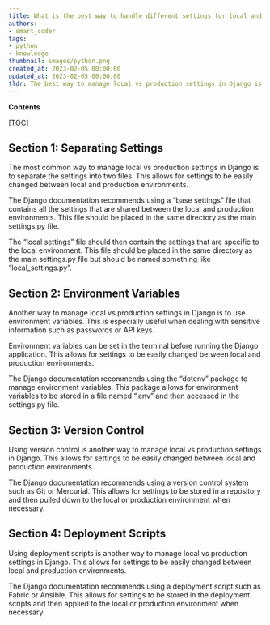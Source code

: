 ```yaml
---
title: What is the best way to handle different settings for local and production environments in django?
authors:
- smart_coder
tags:
- python
- knowledge
thumbnail: images/python.png
created_at: 2023-02-05 00:00:00
updated_at: 2023-02-05 00:00:00
tldr: The best way to manage local vs production settings in Django is to use environment variables.
---
```


**Contents**

[TOC]

## Section 1: Separating Settings

The most common way to manage local vs production settings in Django is to separate the settings into two files. This allows for settings to be easily changed between local and production environments.

The Django documentation recommends using a “base settings” file that contains all the settings that are shared between the local and production environments. This file should be placed in the same directory as the main settings.py file.

The “local settings” file should then contain the settings that are specific to the local environment. This file should be placed in the same directory as the main settings.py file but should be named something like “local_settings.py”.

## Section 2: Environment Variables

Another way to manage local vs production settings in Django is to use environment variables. This is especially useful when dealing with sensitive information such as passwords or API keys.

Environment variables can be set in the terminal before running the Django application. This allows for settings to be easily changed between local and production environments.

The Django documentation recommends using the “dotenv” package to manage environment variables. This package allows for environment variables to be stored in a file named “.env” and then accessed in the settings.py file.

## Section 3: Version Control

Using version control is another way to manage local vs production settings in Django. This allows for settings to be easily changed between local and production environments.

The Django documentation recommends using a version control system such as Git or Mercurial. This allows for settings to be stored in a repository and then pulled down to the local or production environment when necessary.

## Section 4: Deployment Scripts

Using deployment scripts is another way to manage local vs production settings in Django. This allows for settings to be easily changed between local and production environments.

The Django documentation recommends using a deployment script such as Fabric or Ansible. This allows for settings to be stored in the deployment scripts and then applied to the local or production environment when necessary.
